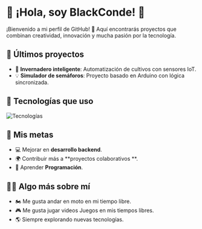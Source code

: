 # 🌟 ¡Hola, soy BlackConde! 👋

¡Bienvenido a mi perfil de GitHub! 🚀 Aquí encontrarás proyectos que combinan creatividad, innovación y mucha pasión por la tecnología.


## 🚀 Últimos proyectos
- 🌱 **Invernadero inteligente**: Automatización de cultivos con sensores IoT.
- 💡 **Simulador de semáforos**: Proyecto basado en Arduino con lógica sincronizada.

## 🔧 Tecnologías que uso
![Tecnologías](https://skillicons.dev/icons?i=java,androidstudio,arduino,git,html,css,js,python)

## 🎯 Mis metas
- 💻 Mejorar en **desarrollo backend**.
- 🌍 Contribuir más a **proyectos colaborativos **.
- 🧠 Aprender **Programación**.
  

## 🤹‍♂️ Algo más sobre mí
- 🏍️ Me gusta andar en moto en mi tiempo libre.
- 🎮 Me gusta jugar videos Juegos en mis tiempos libres.
- 🌎 Siempre explorando nuevas tecnologías.




